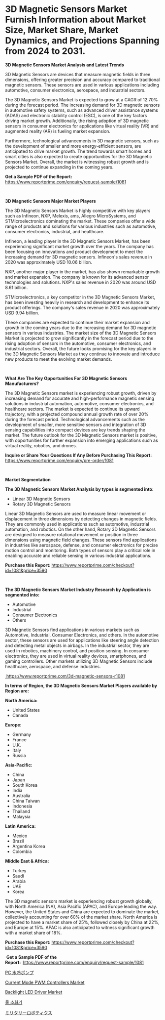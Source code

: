 <p><h1>3D Magnetic Sensors Market Furnish Information about Market Size, Market Share, Market Dynamics, and Projections Spanning from 2024 to 2031.</h1></p><p><strong>3D Magnetic Sensors Market Analysis and Latest Trends</strong></p>
<p><p>3D Magnetic Sensors are devices that measure magnetic fields in three dimensions, offering greater precision and accuracy compared to traditional magnetic sensors. These sensors are used in various applications including automotive, consumer electronics, aerospace, and industrial sectors.</p><p>The 3D Magnetic Sensors Market is expected to grow at a CAGR of 12.70% during the forecast period. The increasing demand for 3D magnetic sensors in automotive safety systems, such as advanced driver assistance systems (ADAS) and electronic stability control (ESC), is one of the key factors driving market growth. Additionally, the rising adoption of 3D magnetic sensors in consumer electronics for applications like virtual reality (VR) and augmented reality (AR) is fueling market expansion.</p><p>Furthermore, technological advancements in 3D magnetic sensors, such as the development of smaller and more energy-efficient sensors, are anticipated to drive market growth. The trend towards smart homes and smart cities is also expected to create opportunities for the 3D Magnetic Sensors Market. Overall, the market is witnessing robust growth and is projected to continue expanding in the coming years.</p></p>
<p><strong>Get a Sample PDF of the Report:&nbsp;</strong> <a href="https://www.reportprime.com/enquiry/request-sample/1081">https://www.reportprime.com/enquiry/request-sample/1081</a></p>
<p>&nbsp;</p>
<p><strong>3D Magnetic Sensors Major Market Players</strong></p>
<p><p>The 3D Magnetic Sensors Market is highly competitive with key players such as Infineon, NXP, Melexis, ams, Allegro MicroSystems, and STMicroelectronics dominating the market. These companies offer a wide range of products and solutions for various industries such as automotive, consumer electronics, industrial, and healthcare.</p><p>Infineon, a leading player in the 3D Magnetic Sensors Market, has been experiencing significant market growth over the years. The company has been focusing on innovations and product development to meet the increasing demand for 3D magnetic sensors. Infineon's sales revenue in 2020 was approximately USD 10.06 billion.</p><p>NXP, another major player in the market, has also shown remarkable growth and market expansion. The company is known for its advanced sensor technologies and solutions. NXP's sales revenue in 2020 was around USD 8.61 billion.</p><p>STMicroelectronics, a key competitor in the 3D Magnetic Sensors Market, has been investing heavily in research and development to enhance its product offerings. The company's sales revenue in 2020 was approximately USD 9.94 billion.</p><p>These companies are expected to continue their market expansion and growth in the coming years due to the increasing demand for 3D magnetic sensors in various industries. The market size of the 3D Magnetic Sensors Market is projected to grow significantly in the forecast period due to the rising adoption of sensors in the automotive, consumer electronics, and industrial sectors. Overall, the future looks promising for the key players in the 3D Magnetic Sensors Market as they continue to innovate and introduce new products to meet the evolving market demands.</p></p>
<p>&nbsp;</p>
<p><strong>What Are The Key Opportunities For 3D Magnetic Sensors Manufacturers?</strong></p>
<p><p>The 3D Magnetic Sensors market is experiencing robust growth, driven by increasing demand for accurate and high-performance magnetic sensing solutions in industrial automation, automotive, consumer electronics, and healthcare sectors. The market is expected to continue its upward trajectory, with a projected compound annual growth rate of over 20% during the forecast period. Technological advancements such as the development of smaller, more sensitive sensors and integration of 3D sensing capabilities into compact devices are key trends shaping the market. The future outlook for the 3D Magnetic Sensors market is positive, with opportunities for further expansion into emerging applications such as virtual reality, robotics, and drones.</p></p>
<p><strong>Inquire or Share Your Questions If Any Before Purchasing This Report:</strong> <a href="https://www.reportprime.com/enquiry/pre-order/1081">https://www.reportprime.com/enquiry/pre-order/1081</a></p>
<p>&nbsp;</p>
<p><strong>Market Segmentation</strong></p>
<p><strong>The 3D Magnetic Sensors Market Analysis by types is segmented into:</strong></p>
<p><ul><li>Linear 3D Magnetic Sensors</li><li>Rotary 3D Magnetic Sensors</li></ul></p>
<p><p>Linear 3D Magnetic Sensors are used to measure linear movement or displacement in three dimensions by detecting changes in magnetic fields. They are commonly used in applications such as automotive, industrial automation, and robotics. On the other hand, Rotary 3D Magnetic Sensors are designed to measure rotational movement or position in three dimensions using magnetic field changes. These sensors find applications in industries like aerospace, defense, and consumer electronics for precise motion control and monitoring. Both types of sensors play a critical role in enabling accurate and reliable sensing in various industrial applications.</p></p>
<p><strong>Purchase this Report:&nbsp;</strong><a href="https://www.reportprime.com/checkout?id=1081&price=3590">https://www.reportprime.com/checkout?id=1081&price=3590</a></p>
<p>&nbsp;</p>
<p><strong>The 3D Magnetic Sensors Market Industry Research by Application is segmented into:</strong></p>
<p><ul><li>Automotive</li><li>Industrial</li><li>Consumer Electronics</li><li>Others</li></ul></p>
<p><p>3D Magnetic Sensors find applications in various markets such as Automotive, Industrial, Consumer Electronics, and others. In the automotive sector, these sensors are used for applications like steering angle detection and detecting metal objects in airbags. In the industrial sector, they are used in robotics, machinery control, and position sensing. In consumer electronics, they are used in virtual reality devices, smartphones, and gaming controllers. Other markets utilizing 3D Magnetic Sensors include healthcare, aerospace, and defense industries.</p></p>
<p><a href="https://www.reportprime.com/3d-magnetic-sensors-r1081">&nbsp;https://www.reportprime.com/3d-magnetic-sensors-r1081</a></p>
<p><strong>In terms of Region, the 3D Magnetic Sensors Market Players available by Region are:</strong></p>
<p>
    <p> <strong> North America: </strong>
        <ul>
            <li>United States</li>
            <li>Canada</li>
        </ul>
        </p> 
    <p> <strong> Europe: </strong>
        <ul>
            <li>Germany</li>
            <li>France</li>
            <li>U.K.</li>
            <li>Italy</li>
            <li>Russia</li>
        </ul>
        </p> 
    <p> <strong> Asia-Pacific: </strong>
        <ul>
            <li>China</li>
            <li>Japan</li>
            <li>South Korea</li>
            <li>India</li>
            <li>Australia</li>
            <li>China Taiwan</li>
            <li>Indonesia</li>
            <li>Thailand</li>
            <li>Malaysia</li>
        </ul>
        </p> 
    <p> <strong> Latin America: </strong>
        <ul>
            <li>Mexico</li>
            <li>Brazil</li>
            <li>Argentina Korea</li>
            <li>Colombia</li>
        </ul>
        </p> 
    <p> <strong> Middle East & Africa: </strong>
        <ul>
            <li>Turkey</li>
            <li>Saudi</li>
            <li>Arabia</li>
            <li>UAE</li>
            <li>Korea</li>
        </ul>
    </p>
    </p>
<p><p>The 3D magnetic sensors market is experiencing robust growth globally, with North America (NA), Asia Pacific (APAC), and Europe leading the way. However, the United States and China are expected to dominate the market, collectively accounting for over 60% of the market share. North America is projected to have a market share of 25%, followed closely by China at 22%, and Europe at 15%. APAC is also anticipated to witness significant growth with a market share of 18%.</p></p>
<p><strong>Purchase this Report: </strong><a href="https://www.reportprime.com/checkout?id=1081&price=3590">https://www.reportprime.com/checkout?id=1081&price=3590</a></p>
<p>&nbsp;<strong>Get a Sample PDF of the Report:&nbsp;&nbsp;</strong><a href="https://www.reportprime.com/enquiry/request-sample/1081">https://www.reportprime.com/enquiry/request-sample/1081</a></p>
<p><strong></strong></p>
<p><p><a href="https://github.com/NikitaBruen/Market-Research-Report-List-1/blob/main/892801070869.md">PC 水冷ポンプ</a></p><p><a href="https://github.com/AnnChovey2023/Market-Research-Report-List-1/blob/main/current-mode-pwm-controllers-market.md">Current Mode PWM Controllers Market</a></p><p><a href="https://github.com/ZackaryHalvorson2023/Market-Research-Report-List-1/blob/main/backlight-led-driver-market.md">Backlight LED Driver Market</a></p><p><a href="https://github.com/JosefaRice/Market-Research-Report-List-1/blob/main/598675868371.md">물 소화기</a></p><p><a href="https://github.com/RudySimonis2023/Market-Research-Report-List-1/blob/main/487771070868.md">ミリタリーロボティクス</a></p></p>